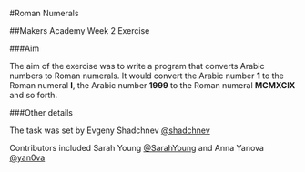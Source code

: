 #Roman Numerals

##Makers Academy Week 2 Exercise


###Aim

The aim of the exercise was to write a program that converts Arabic numbers to Roman numerals. It would convert the Arabic number <b>1</b> to the Roman numeral <b>I</b>, the Arabic number <b>1999</b> to the Roman numeral <b>MCMXCIX</b> and so forth.

###Other details

The task was set by Evgeny Shadchnev [@shadchnev](https://github.com/shadchnev)

Contributors included Sarah Young [@SarahYoung](https://github.com/SarahYoung) and Anna Yanova [@yan0va](https://github.com/yan0va) 
